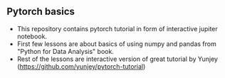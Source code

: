## Pytorch basics
- This repository contains pytorch tutorial in form of interactive jupiter notebook.
- First few lessons are about basics of using numpy and pandas from "Python for Data Analysis" book.
- Rest of the lessons are interactive version of great tutorial by Yunjey (https://github.com/yunjey/pytorch-tutorial)

 
